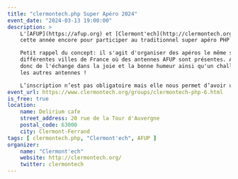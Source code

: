 ```yaml
---
title: "clermontech.php Super Apéro 2024"
event_date: "2024-03-13 19:00:00"
description: >
    L'[AFUP](https://afup.org) et [Clermont'ech](http://clermontech.org) s'associent
    cette année encore pour participer au traditionnel super apéro PHP 2024.

    Petit rappel du concept: il s'agit d'organiser des apéros le même soir dans les
    différentes villes de France où des antennes AFUP sont présentes. Au programme
    donc de l'échange dans la joie et la bonne humeur ainsi qu'un challenge avec
    les autres antennes !

    L’inscription n’est pas obligatoire mais elle nous permet d’avoir une idée du nombre de personne. https://mobilizon.fr/events/8ced66f8-962c-4859-8df6-fffe284dd472
event_url: https://www.clermontech.org/groups/clermontech-php-6.html
is_free: true
location:
    name: Delirium cafe
    street_address: 20 rue de la Tour d'Auvergne
    postal_code: 63000
    city: Clermont-Ferrand
tags: [ clermontech.php, "Clermont'ech", AFUP ]
organizer:
    name: "Clermont'ech"
    website: http://clermontech.org/
    twitter: clermontech
---
```

